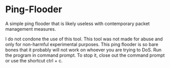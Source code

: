# Ping-Flooder
A simple ping flooder that is likely useless with contemporary packet management measures.

I do not condone the use of this tool. This tool was not made for abuse and only for non-harmful experimental purposes. This ping flooder is so bare bones that it probably will not work on whoever you are trying to DoS. Run the program in command prompt. To stop it, close out the command prompt or use the shortcut ctrl + c.
